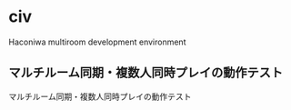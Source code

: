 # civ

Haconiwa multiroom development environment

## マルチルーム同期・複数人同時プレイの動作テスト
マルチルーム同期・複数人同時プレイの動作テスト
